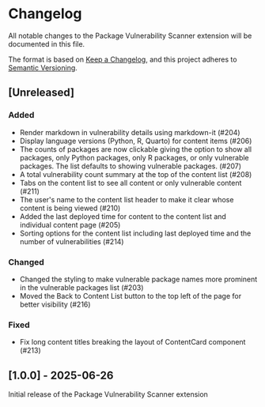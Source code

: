 # Changelog

All notable changes to the Package Vulnerability Scanner extension will be documented in this file.

The format is based on [Keep a Changelog](https://keepachangelog.com/en/1.1.0/),
and this project adheres to [Semantic Versioning](https://semver.org/spec/v2.0.0.html).

## [Unreleased]

### Added

- Render markdown in vulnerability details using markdown-it (#204)
- Display language versions (Python, R, Quarto) for content items (#206)
- The counts of packages are now clickable giving the option to show all
  packages, only Python packages, only R packages, or only vulnerable packages.
  The list defaults to showing vulnerable packages. (#207)
- A total vulnerability count summary at the top of the content list (#208)
- Tabs on the content list to see all content or only vulnerable content (#211)
- The user's name to the content list header to make it clear whose content is
  being viewed (#210)
- Added the last deployed time for content to the content list and individual
  content page (#205)
- Sorting options for the content list including last deployed time and the
  number of vulnerabilities (#214)

### Changed

- Changed the styling to make vulnerable package names more prominent in the
  vulnerable packages list (#203)
- Moved the Back to Content List button to the top left of the page for better
  visibility (#216)

### Fixed

- Fix long content titles breaking the layout of ContentCard component (#213)

## [1.0.0] - 2025-06-26

Initial release of the Package Vulnerability Scanner extension
